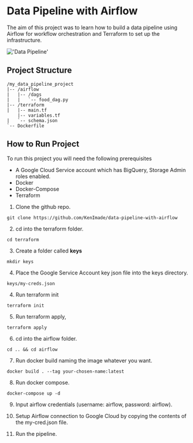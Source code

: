 # Data Pipeline with Airflow

The aim of this project was to learn how to build a data pipeline using Airflow for workflow orchestration and Terraform to set up the infrastructure.

!['Data Pipeline']('/data_pipeline.png' "Data Pipeline")

## Project Structure
```
/my_data_pipeline_project
|-- /airflow
|   |-- /dags
|   |   `-- food_dag.py
|-- /terraform
|   |-- main.tf
    |-- variables.tf
|   `-- schema.json
`-- Dockerfile
```

## How to Run Project
To run this project you will need the following prerequisites
- A Google Cloud Service account which has BigQuery, Storage Admin roles enabled.
- Docker
- Docker-Compose
- Terraform

1. Clone the github repo.
```
git clone https://github.com/KenImade/data-pipeline-with-airflow
```
2. cd into the terraform folder.
```
cd terraform
```
3. Create a folder called **keys**
```
mkdir keys
```
4. Place the Google Service Account key json file into the keys directory.
```
keys/my-creds.json
```
4. Run terraform init
```
terraform init
```
5. Run terraform apply,
```
terraform apply
```
6. cd into the airflow folder.
```
cd .. && cd airflow
```
7. Run docker build naming the image whatever you want.
```
docker build . --tag your-chosen-name:latest
```
8. Run docker compose.
```
docker-compose up -d
```
9. Input airflow credentials (username: airflow, password: airflow).

10. Setup Airflow connection to Google Cloud by copying the contents of the my-cred.json file.

11. Run the pipeline.
